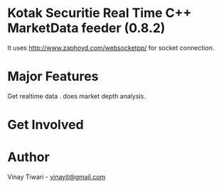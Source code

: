 Kotak Securitie Real Time C++ MarketData feeder (0.8.2)
==========================
It uses http://www.zaphoyd.com/websocketpp/  for socket connection.


Major Features
==============
Get realtime data . does market depth analysis.

Get Involved
============

Author
======
Vinay Tiwari - vinayjt@gmail.com
